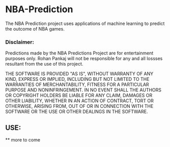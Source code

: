 # NBA-Prediction

The NBA Prediction project uses applications of machine learning to predict the outcome of NBA games.

### Disclaimer: 

Predictions made by the NBA Predictions Project are for entertainment purposes only. Rohan Pankaj will not be responsible for any and all lossses resultant from the use of this project. 

THE SOFTWARE IS PROVIDED "AS IS", WITHOUT WARRANTY OF ANY KIND, EXPRESS OR
IMPLIED, INCLUDING BUT NOT LIMITED TO THE WARRANTIES OF MERCHANTABILITY,
FITNESS FOR A PARTICULAR PURPOSE AND NONINFRINGEMENT. IN NO EVENT SHALL THE
AUTHORS OR COPYRIGHT HOLDERS BE LIABLE FOR ANY CLAIM, DAMAGES OR OTHER
LIABILITY, WHETHER IN AN ACTION OF CONTRACT, TORT OR OTHERWISE, ARISING FROM,
OUT OF OR IN CONNECTION WITH THE SOFTWARE OR THE USE OR OTHER DEALINGS IN THE
SOFTWARE.


## USE:

** more to come 
